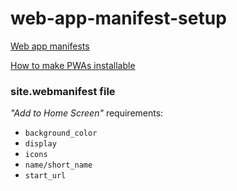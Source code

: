 # web-app-manifest-setup

[Web app manifests](https://developer.mozilla.org/en-US/docs/Web/Manifest)

[How to make PWAs installable](https://developer.mozilla.org/en-US/docs/Web/Progressive_web_apps/Installable_PWAs)

### site.webmanifest file

_"Add to Home Screen"_ requirements:

- `background_color`
- `display`
- `icons`
- `name/short_name`
- `start_url`
